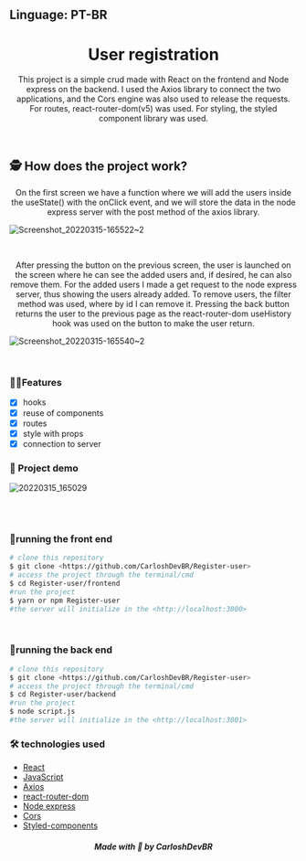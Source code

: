 ## Linguage: PT-BR

<h1 align="center">User registration</h1>

<p align="center">This project is a simple crud made with React on the frontend and Node express on the backend.
I used the Axios library to connect the two applications, and the Cors engine was also used to release the requests. For routes, 
react-router-dom(v5) was used. For styling, the styled component library was used.</p>

<br>

## 🕵️ How does the project work?

<p align="center">On the first screen we have a function where we will add the users inside the useState() with the onClick event, and we will store the data in the node express server with the post method of the axios library.</p>

![Screenshot_20220315-165522~2](https://user-images.githubusercontent.com/92805039/158461838-65dc647a-82e3-4e3d-a0b2-08ba734660af.png)

<br>

<p align="center">After pressing the button on the previous screen, the user is launched on the screen where he can see the added users and, if desired, he can also remove them. For the added users I made a get request to the node express server, thus showing the users already added. To remove users, the filter method was used, where by id I can remove it. Pressing the back button returns the user to the previous page as the react-router-dom useHistory hook was used on the button to make the user return.</p>

![Screenshot_20220315-165540~2](https://user-images.githubusercontent.com/92805039/158465878-dbaf1c89-65b7-4493-80bb-4005d32385e5.png)

<br>

### 🚀🚀Features
- [x] hooks
- [x] reuse of components
- [x] routes
- [x] style with props
- [x] connection to server

### 👀 Project demo
![20220315_165029](https://user-images.githubusercontent.com/92805039/158460995-d953b9ac-347e-4aa6-9c6e-a1586564469c.gif)

<br>
<br>

### 🎲running the front end
```bash
# clone this repository
$ git clone <https://github.com/CarloshDevBR/Register-user>
# access the project through the terminal/cmd
$ cd Register-user/frontend
#run the project
$ yarn or npm Register-user
#the server will initialize in the <http://localhost:3000>
```

<br>

### 🎲running the back end
```bash
# clone this repository
$ git clone <https://github.com/CarloshDevBR/Register-user>
# access the project through the terminal/cmd
$ cd Register-user/backend
#run the project
$ node script.js
#the server will initialize in the <http://localhost:3001>
```

### 🛠️ technologies used

- [React]()
- [JavaScript]()
- [Axios]()
- [react-router-dom]()
- [Node express]()
- [Cors]()
- [Styled-components]()

<h5 align="center"> Made with 💜 by CarloshDevBR</h5>

